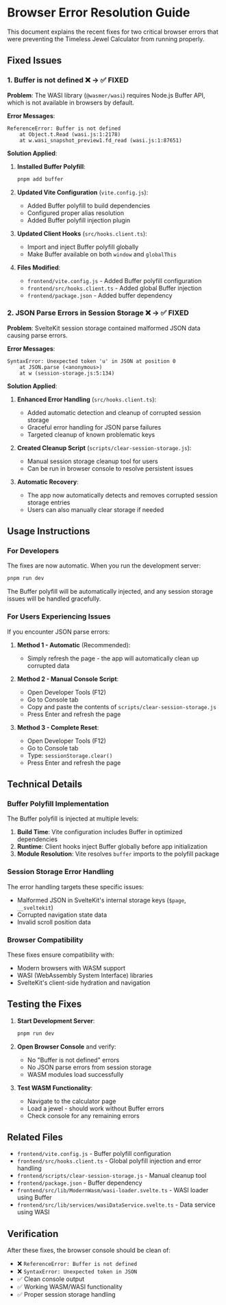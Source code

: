 # Browser Error Resolution Guide

This document explains the recent fixes for two critical browser errors that were preventing the Timeless Jewel Calculator from running properly.

## Fixed Issues

### 1. Buffer is not defined ❌ → ✅ FIXED

**Problem**: The WASI library (`@wasmer/wasi`) requires Node.js Buffer API, which is not available in browsers by default.

**Error Messages**:
```
ReferenceError: Buffer is not defined
    at Object.t.Read (wasi.js:1:2178)
    at w.wasi_snapshot_preview1.fd_read (wasi.js:1:87651)
```

**Solution Applied**:

1. **Installed Buffer Polyfill**:
   ```bash
   pnpm add buffer
   ```

2. **Updated Vite Configuration** (`vite.config.js`):
   - Added Buffer polyfill to build dependencies
   - Configured proper alias resolution
   - Added Buffer polyfill injection plugin

3. **Updated Client Hooks** (`src/hooks.client.ts`):
   - Import and inject Buffer polyfill globally
   - Make Buffer available on both `window` and `globalThis`

4. **Files Modified**:
   - `frontend/vite.config.js` - Added Buffer polyfill configuration
   - `frontend/src/hooks.client.ts` - Added global Buffer injection
   - `frontend/package.json` - Added buffer dependency

### 2. JSON Parse Errors in Session Storage ❌ → ✅ FIXED

**Problem**: SvelteKit session storage contained malformed JSON data causing parse errors.

**Error Messages**:
```
SyntaxError: Unexpected token 'u' in JSON at position 0
    at JSON.parse (<anonymous>)
    at w (session-storage.js:5:134)
```

**Solution Applied**:

1. **Enhanced Error Handling** (`src/hooks.client.ts`):
   - Added automatic detection and cleanup of corrupted session storage
   - Graceful error handling for JSON parse failures
   - Targeted cleanup of known problematic keys

2. **Created Cleanup Script** (`scripts/clear-session-storage.js`):
   - Manual session storage cleanup tool for users
   - Can be run in browser console to resolve persistent issues

3. **Automatic Recovery**:
   - The app now automatically detects and removes corrupted session storage entries
   - Users can also manually clear storage if needed

## Usage Instructions

### For Developers

The fixes are now automatic. When you run the development server:

```bash
pnpm run dev
```

The Buffer polyfill will be automatically injected, and any session storage issues will be handled gracefully.

### For Users Experiencing Issues

If you encounter JSON parse errors:

1. **Method 1 - Automatic** (Recommended):
   - Simply refresh the page - the app will automatically clean up corrupted data

2. **Method 2 - Manual Console Script**:
   - Open Developer Tools (F12)
   - Go to Console tab
   - Copy and paste the contents of `scripts/clear-session-storage.js`
   - Press Enter and refresh the page

3. **Method 3 - Complete Reset**:
   - Open Developer Tools (F12)
   - Go to Console tab
   - Type: `sessionStorage.clear()`
   - Press Enter and refresh the page

## Technical Details

### Buffer Polyfill Implementation

The Buffer polyfill is injected at multiple levels:

1. **Build Time**: Vite configuration includes Buffer in optimized dependencies
2. **Runtime**: Client hooks inject Buffer globally before app initialization
3. **Module Resolution**: Vite resolves `buffer` imports to the polyfill package

### Session Storage Error Handling

The error handling targets these specific issues:

- Malformed JSON in SvelteKit's internal storage keys (`$page`, `__sveltekit`)
- Corrupted navigation state data
- Invalid scroll position data

### Browser Compatibility

These fixes ensure compatibility with:
- Modern browsers with WASM support
- WASI (WebAssembly System Interface) libraries
- SvelteKit's client-side hydration and navigation

## Testing the Fixes

1. **Start Development Server**:
   ```bash
   pnpm run dev
   ```

2. **Open Browser Console** and verify:
   - No "Buffer is not defined" errors
   - No JSON parse errors from session storage
   - WASM modules load successfully

3. **Test WASM Functionality**:
   - Navigate to the calculator page
   - Load a jewel - should work without Buffer errors
   - Check console for any remaining errors

## Related Files

- `frontend/vite.config.js` - Buffer polyfill configuration
- `frontend/src/hooks.client.ts` - Global polyfill injection and error handling
- `frontend/scripts/clear-session-storage.js` - Manual cleanup tool
- `frontend/package.json` - Buffer dependency
- `frontend/src/lib/ModernWasm/wasi-loader.svelte.ts` - WASI loader using Buffer
- `frontend/src/lib/services/wasiDataService.svelte.ts` - Data service using WASI

## Verification

After these fixes, the browser console should be clean of:
- ❌ `ReferenceError: Buffer is not defined`
- ❌ `SyntaxError: Unexpected token in JSON`
- ✅ Clean console output
- ✅ Working WASM/WASI functionality
- ✅ Proper session storage handling
